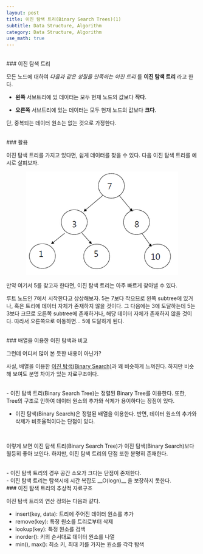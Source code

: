 ```yaml
---
layout: post
title: 이진 탐색 트리(Binary Search Trees)(1)
subtitle: Data Structure, Algorithm
category: Data Structure, Algorithm
use_math: true
---
```


<br>
### 이진 탐색 트리

모든 노드에 대하여 _다음과 같은 성질을 만족하는 이진 트리_ 를 __이진 탐색 트리__ 라고 한다.

- __왼쪽__ 서브트리에 있 데이터는 모두 현재 노드의 값보다 __작다__.

- __오른쪽__ 서브트리에 있는 데이터는 모두 현재 노드의 값보다 __크다__.

단, 중복되는 데이터 원소는 없는 것으로 가정한다.


<br>
### 활용

이진 탐색 트리를 가지고 있다면, 쉽게 데이터를 찾을 수 있다. 다음 이진 탐색 트리를 예시로 살펴보자.

<center><img src = '/post_img/191201/image1.png' width="400"/></center>

만약 여기서 5를 찾고자 한다면, 이진 탐색 트리는 아주 빠르게 찾아낼 수 있다.

루트 노드인 7에서 시작한다고 상상해보자. 5는 7보다 작으므로 왼쪽 subtree에 있거나, 혹은 트리에 데이터 자체가 존재하지 않을 것이다. 그 다음에는 3에 도달하는데 5는 3보다 크므로 오른쪽 subtree에 존재하거나, 해당 데이터 자체가 존재하지 않을 것이다. 따라서 오른쪽으로 이동하면... 5에 도달하게 된다.

<br>
### 배열을 이용한 이진 탐색과 비교

그런데 어디서 많이 본 듯한 내용이 아닌가?

사실, 배열을 이용한 [이진 탐색(Binary Search)](https://kjhov195.github.io/2019-11-17-binary_search/)과 꽤 비슷하게 느껴진다. 하지만 비슷해 보여도 분명 차이가 있는 자료구조이다.

<br>
- 이진 탐색 트리(Binary Search Tree)는 정렬된 Binary Tree를 이용한다. 또한, Tree의 구조로 인하여 데이터 원소의 추가와 삭제가 용이하다는 장점이 있다.

- 이진 탐색(Binary Search)은 정렬된 배열을 이용한다. 반면, 데이터 원소의 추가와 삭제가 비효율적이다는 단점이 있다.

<br>

이렇게 보면 이진 탐색 트리(Binary Search Tree)가 이진 탐색(Binary Search)보다 월등히 좋아 보인다. 하지만, 이진 탐색 트리의 단점 또한 분명히 존재한다.

<br>
- 이진 탐색 트리의 경우 공간 소요가 크다는 단점이 존재한다.

<br>
- 이진 탐색 트리는 탐색시에 시간 복잡도 __O(logn)__ 을 보장하지 못한다.

<br>
### 이진 탐색 트리의 추상적 자료구조

이진 탐색 트리의 연산 정의는 다음과 같다.

- insert(key, data): 트리에 주어진 데이터 원소를 추가
- remove(key): 특정 원소를 트리로부터 삭제
- lookup(key): 특정 원소를 검색
- inorder(): 키의 순서대로 데이터 원소를 나열
- min(), max(): 최소 키, 최대 키를 가지는 원소를 각각 탐색

<br>
<br>
